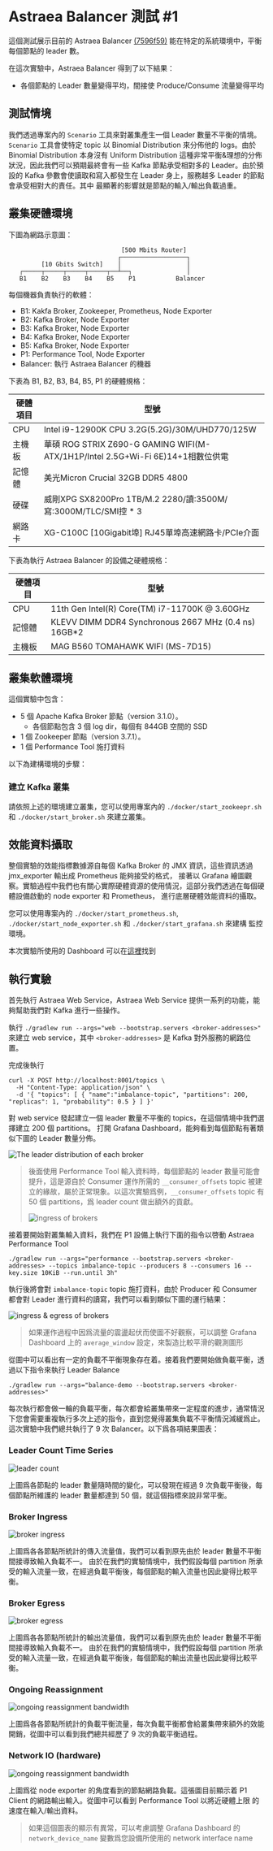 # Astraea Balancer 測試 #1

這個測試展示目前的 Astraea Balancer [(7596f59)](https://github.com/skiptests/astraea/tree/7596f590ae0f0ec370a6e257c10cc2aeb5fb5bf4) 
能在特定的系統環境中，平衡每個節點的 leader 數。

在這次實驗中，Astraea Balancer 得到了以下結果：

* 各個節點的 Leader 數量變得平均，間接使 Produce/Consume 流量變得平均

## 測試情境

我們透過專案內的 `Scenario` 工具來對叢集產生一個 Leader 數量不平衡的情境。 `Scenario` 工具會使特定 topic 以 Binomial Distribution
來分佈他的 logs。由於 Binomial Distribution 本身沒有 Uniform Distribution 這種非常平衡&理想的分佈狀況，因此我們可以預期最終會有一些
Kafka 節點承受相對多的 Leader。由於預設的 Kafka 參數會使讀取和寫入都發生在 Leader 身上，服務越多 Leader 的節點會承受相對大的責任。其中
最顯著的影響就是節點的輸入/輸出負載過重。

## 叢集硬體環境

下圖為網路示意圖：

```
                               [500 Mbits Router]
                              ┌──────────────────┐
         [10 Gbits Switch]    │                  │
   ┌─────┬─────┬─────┬─────┬──┴──┐               │
   B1    B2    B3    B4    B5    P1           Balancer
```

每個機器負責執行的軟體：

* B1: Kakfa Broker, Zookeeper, Prometheus, Node Exporter
* B2: Kafka Broker, Node Exporter
* B3: Kafka Broker, Node Exporter
* B4: Kafka Broker, Node Exporter
* B5: Kafka Broker, Node Exporter
* P1: Performance Tool, Node Exporter
* Balancer: 執行 Astraea Balancer 的機器

下表為 B1, B2, B3, B4, B5, P1 的硬體規格：

| 硬體項目 | 型號                                                         |
| -------- | ------------------------------------------------------------ |
| CPU      | Intel i9-12900K CPU 3.2G(5.2G)/30M/UHD770/125W               |
| 主機板   | 華碩 ROG STRIX Z690-G GAMING WIFI(M-ATX/1H1P/Intel 2.5G+Wi-Fi 6E)14+1相數位供電 |
| 記憶體   | 美光Micron Crucial 32GB DDR5 4800                            |
| 硬碟     | 威剛XPG SX8200Pro 1TB/M.2 2280/讀:3500M/寫:3000M/TLC/SMI控 * 3 |
| 網路卡   | XG-C100C [10Gigabit埠] RJ45單埠高速網路卡/PCIe介面           |

下表為執行 Astraea Balancer 的設備之硬體規格：

| 硬體項目 | 型號                                                 |
|------|------------------------------------------------------|
| CPU  | 11th Gen Intel(R) Core(TM) i7-11700K @ 3.60GHz       |
| 記憶體  | KLEVV DIMM DDR4 Synchronous 2667 MHz (0.4 ns) 16GB*2 |
| 主機板  | MAG B560 TOMAHAWK WIFI (MS-7D15)                   |

## 叢集軟體環境

這個實驗中包含：

* 5 個 Apache Kafka Broker 節點（version 3.1.0）。
  * 各個節點包含 3 個 log dir，每個有 844GB 空間的 SSD
* 1 個 Zookeeper 節點（version 3.7.1）。
* 1 個 Performance Tool 施打資料

以下為建構環境的步驟：

### 建立 Kafka 叢集

請依照上述的環境建立叢集，您可以使用專案內的 `./docker/start_zookeepr.sh` 和 `./docker/start_broker.sh` 來建立叢集。

## 效能資料攝取

整個實驗的效能指標數據源自每個 Kafka Broker 的 JMX 資訊，這些資訊透過 jmx_exporter 輸出成 Prometheus 能夠接受的格式，
接著以 Grafana 繪圖觀察。實驗過程中我們也有關心實際硬體資源的使用情況，這部分我們透過在每個硬體設備啟動的 node exporter 和 Prometheus，
進行底層硬體效能資料的攝取。

您可以使用專案內的 `./docker/start_prometheus.sh`, `./docker/start_node_exporter.sh` 和 `./docker/start_grafana.sh` 來建構
監控環境。

本次實驗所使用的 Dashboard 可以在[這裡](resources/experiment_1_grafana-1663659783116.json)找到

## 執行實驗

首先執行 Astraea Web Service，Astraea Web Service 提供一系列的功能，能夠幫助我們對 Kafka 進行一些操作。

執行 `./gradlew run --args="web --bootstrap.servers <broker-addresses>"` 來建立 web service，其中 `<broker-addresses>` 是
Kafka 對外服務的網路位置。

完成後執行 

```shell
curl -X POST http://localhost:8001/topics \
  -H "Content-Type: application/json" \
  -d '{ "topics": [ { "name":"imbalance-topic", "partitions": 200, "replicas": 1, "probability": 0.5 } ] }'
```

對 web service 發起建立一個 leader 數量不平衡的 topics，在這個情境中我們選擇建立 200 個 partitions。 
打開 Grafana Dashboard，能夠看到每個節點有著類似下圖的 Leader 數量分佈。

![The leader distribution of each broker](resources/experiment_1_1.png)

> 後面使用 Performance Tool 輸入資料時，每個節點的 leader 數量可能會提升，這是源自於 Consumer 運作所需的 `__consumer_offsets` topic
> 被建立的緣故，屬於正常現象。以這次實驗爲例，`__consumer_offsets` topic 有 50 個 partitions，爲 leader count 做出額外的貢獻。
> 
> ![ingress of brokers](resources/experiment_1_2.png)

接着要開始對叢集輸入資料，我們在 P1 設備上執行下面的指令以啓動 Astraea Performance Tool

```shell
./gradlew run --args="performance --bootstrap.servers <broker-addresses> --topics imbalance-topic --producers 8 --consumers 16 --key.size 10KiB --run.until 3h"
```

執行後將會對 `imbalance-topic` topic 施打資料，由於 Producer 和 Consumer 都會對 Leader 進行資料的讀寫，我們可以看到類似下圖的運行結果：

![ingress & egress of brokers](resources/experiment_1_3.png)

> 如果運作過程中因爲流量的震盪起伏而使圖不好觀察，可以調整 Grafana Dashboard 上的 `average_window` 設定，來製造比較平滑的觀測圖形

從圖中可以看出有一定的負載不平衡現象存在着。接着我們要開始做負載平衡，透過以下指令來執行 Leader Balance

```shell
./gradlew run --args="balance-demo --bootstrap.servers <broker-addresses>"
```

每次執行都會做一輪的負載平衡，每次都會給叢集帶來一定程度的進步，通常情況下您會需要重複執行多次上述的指令，直到您覺得叢集負載不平衡情況減緩爲止。
這次實驗中我們總共執行了 9 次 Balancer。以下爲各項結果圖表：

### Leader Count Time Series

![leader count](resources/experiment_1_7.png)

上圖爲各節點的 leader 數量隨時間的變化，可以發現在經過 9 次負載平衡後，每個節點所維護的 leader 數量都達到 50 個，就這個指標來說非常平衡。

### Broker Ingress

![broker ingress](resources/experiment_1_4.png)

上圖爲各各節點所統計的傳入流量值，我們可以看到原先由於 leader 數量不平衡間接導致輸入負載不一。
由於在我們的實驗情境中，我們假設每個 partition 所承受的輸入流量一致，在經過負載平衡後，每個節點的輸入流量也因此變得比較平衡。

### Broker Egress

![broker egress](resources/experiment_1_5.png)

上圖爲各各節點所統計的輸出流量值，我們可以看到原先由於 leader 數量不平衡間接導致輸入負載不一。
由於在我們的實驗情境中，我們假設每個 partition 所承受的輸入流量一致，在經過負載平衡後，每個節點的輸出流量也因此變得比較平衡。

### Ongoing Reassignment

![ongoing reassignment bandwidth](resources/experiment_1_6.png)

上圖爲各各節點所統計的負載平衡流量，每次負載平衡都會給叢集帶來額外的效能開銷，從圖中可以看到我們總共經歷了 9 次的負載平衡過程。

### Network IO (hardware)

![ongoing reassignment bandwidth](resources/experiment_1_8.png)

上圖爲從 node exporter 的角度看到的節點網路負載。這張圖目前顯示着 P1 Client 的網路輸出輸入。從圖中可以看到 Performance Tool 以將近硬體上限
的速度在輸入/輸出資料。

> 如果這個圖表的顯示有異常，可以考慮調整 Grafana Dashboard 的 `network_device_name` 變數爲您設備所使用的 network interface name